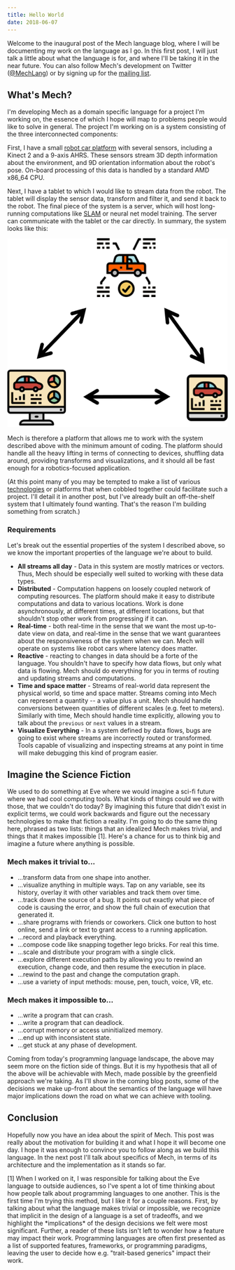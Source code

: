 ```yaml
---
title: Hello World
date: 2018-06-07
---
```


Welcome to the inaugural post of the Mech language blog, where I will be documenting my work on the language as I go. In this first post, I will just talk a little about what the language is for, and where I'll be taking it in the near future. You can also follow Mech's development on Twitter ([@MechLang](https://twitter.com/MechLang)) or by signing up for the [mailing list](https://mech-lang.org/page/community/).

## What's Mech?

I'm developing Mech as a domain specific language for a project I'm working on, the essence of which I hope will map to problems people would like to solve in general. The project I'm working on is a system consisting of the three interconnected components:

First, I have a small [robot car platform](https://vaderlab.wordpress.com/roscar-robot-stock-car-autonomous-racing/) with several sensors, including a Kinect 2 and a 9-axis AHRS. These sensors stream 3D depth information about the environment, and 9D orientation information about the robot's pose. On-board processing of this data is handled by a standard AMD x86_64 CPU. 

Next, I have a tablet to which I would like to stream data from the robot. The tablet will display the sensor data, transform and filter it, and send it back to the robot. The final piece of the system is a server, which will host long-running computations like [SLAM](https://en.wikipedia.org/wiki/Simultaneous_localization_and_mapping) or neural net model training. The server can communicate with the tablet or the car directly. In summary, the system looks like this:

<img src="/img/post/topology.png" />

Mech is therefore a platform that allows me to work with the system described above with the minimum amount of coding. The platform should handle all the heavy lifting in terms of connecting to devices, shuffling data around, providing transforms and visualizations, and it should all be fast enough for a robotics-focused application.

(At this point many of you may be tempted to make a list of various [technologies](http://www.ros.org) or platforms that when cobbled together could facilitate such a project. I'll detail it in another post, but I've already built an off-the-shelf system that I ultimately found wanting. That's the reason I'm building something from scratch.)

### Requirements

Let's break out the essential properties of the system I described above, so we know the important properties of the language we're about to build.

- **All streams all day** - Data in this system are mostly matrices or vectors. Thus, Mech should be especially well suited to working with these data types.
- **Distributed** - Computation happens on loosely coupled network of computing resources. The platform should make it easy to distribute computations and data to various locations. Work is done asynchronously, at different times, at different locations, but that shouldn't stop other work from progressing if it can.
- **Real-time** - both real-time in the sense that we want the most up-to-date view on data, and real-time in the sense that we want guarantees about the responsiveness of the system when we can. Mech will operate on systems like robot cars where latency does matter.
- **Reactive** - reacting to changes in data should be a forte of the language. You shouldn't have to specify how data flows, but only what data is flowing. Mech should do everything for you in terms of routing and updating streams and computations.
- **Time and space matter** - Streams of real-world data represent the physical world, so time and space matter. Streams coming into Mech can represent a quantity -- a value plus a unit. Mech should handle conversions between quantities of different scales (e.g. feet to meters). Similarly with time, Mech should handle time explicitly, allowing you to talk about the `previous` or `next` values in a stream.
- **Visualize Everything** - In a system defined by data flows, bugs are going to exist where streams are incorrectly routed or transformed. Tools capable of visualizing and inspecting streams at any point in time will make debugging this kind of program easier.

## Imagine the Science Fiction

We used to do something at Eve where we would imagine a sci-fi future where we had cool computing tools. What kinds of things could we do with those, that we couldn't do today? By imagining this future that didn't exist in explicit terms, we could work backwards and figure out the necessary technologies to make that fiction a reality. I'm going to do the same thing here, phrased as two lists: things that an idealized Mech makes trivial, and things that it makes impossible [1]. Here's a chance for us to think big and imagine a future where anything is possible.

### Mech makes it trivial to...

- ...transform data from one shape into another.
- ...visualize anything in multiple ways. Tap on any variable, see its history, overlay it with other variables and track them over time.
- ...track down the source of a bug. It points out exactly what piece of code is causing the error, and show the full chain of execution that generated it.
- ...share programs with friends or coworkers. Click one button to host online, send a link or text to grant access to a running application.
- ...record and playback everything.
- ...compose code like snapping together lego bricks. For real this time.
- ...scale and distribute your program with a single click.
- ...explore different execution paths by allowing you to rewind an execution, change code, and then resume the execution in place.
- ...rewind to the past and change the computation graph.
- ...use a variety of input methods: mouse, pen, touch, voice, VR, etc.

### Mech makes it impossible to...

- ...write a program that can crash.
- ...write a program that can deadlock.
- ...corrupt memory or access uninitialized memory.
- ...end up with inconsistent state.
- ...get stuck at any phase of development.

Coming from today's programming language landscape, the above may seem more on the fiction side of things. But it is my hypothesis that all of the above will be achievable with Mech, made possible by the greenfield approach we're taking. As I'll show in the coming blog posts, some of the decisions we make up-front about the semantics of the language will have major implications down the road on what we can achieve with tooling.

## Conclusion

Hopefully now you have an idea about the spirit of Mech. This post was really about the motivation for building it and what I hope it will become one day. I hope it was enough to convince you to follow along as we build this language. In the next post I'll talk about specifics of Mech, in terms of its architecture and the implementation as it stands so far.

<div class="footnotes">
  <div class="footnote">
  [1] When I worked on it, I was responsible for talking about the Eve language to outside audiences, so I've spent a lot of time thinking about how people talk about programming languages to one another. This is the first time I'm trying this method, but I like it for a couple reasons. First, by talking about what the language makes trivial or impossible, we recognize that implicit in the design of a language is a set of tradeoffs, and we highlight the *implications* of the design decisions we felt were most significant. Further, a reader of these lists isn't left to wonder how a feature may impact their work. Programming languages are often first presented as a list of supported features, frameworks, or programming paradigms, leaving the user to decide how e.g. "trait-based generics" impact their work.
  <div>
<div>